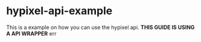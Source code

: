 # hypixel-api-example
This is a example on how you can use the hypixel api. **THIS GUIDE IS USING A API WRAPPER** err
